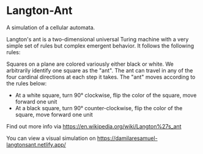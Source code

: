 # Langton-Ant
A simulation of a cellular automata.

Langton's ant is a two-dimensional universal Turing machine with a very simple set of rules but complex emergent behavior. It follows the following rules:

Squares on a plane are colored variously either black or white. We arbitrarily identify one square as the "ant". The ant can travel in any of the four cardinal directions at each step it takes. The "ant" moves according to the rules below:

- At a white square, turn 90° clockwise, flip the color of the square, move forward one unit
- At a black square, turn 90° counter-clockwise, flip the color of the square, move forward one unit

Find out more info via https://en.wikipedia.org/wiki/Langton%27s_ant

You can view a visual simulation on https://damilaresamuel-langtonsant.netlify.app/
